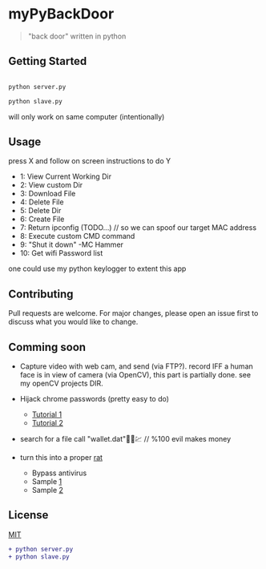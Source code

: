 # myPyBackDoor
> "back door" written in python 

## Getting Started 
```python

python server.py

python slave.py 

```
will only work on same computer (intentionally) 


## Usage
press X and follow on screen instructions to do Y
  - 1: View Current Working Dir
  - 2: View custom Dir
  - 3: Download File 
  - 4: Delete File 
  - 5: Delete Dir  
  - 6: Create File 
  - 7: Return ipconfig (TODO...) // so we can spoof our target MAC address  
  - 8: Execute custom CMD command 
  - 9: "Shut it down" -MC Hammer 
  - 10: Get wifi Password list 

one could use my python keylogger to extent this app 


 ## Contributing
Pull requests are welcome. For major changes, please open an issue first to discuss what you would like to change.

## Comming soon 
* Capture video with web cam, and send (via FTP?). record IFF a human face is in view of camera (via OpenCV), this part is partially done. see my openCV projects DIR. 

* Hijack chrome passwords (pretty easy to do)

  * [Tutorial 1](<https://github.com/ProgrammedBoi/password-stealer/blob/master/stealer.pyw>)
  * [Tutorial 2](<https://github.com/ProgrammedBoi/password-proof-of-concept/blob/master/pass_stealer.py>)

* search for a file call "wallet.dat"💯😈💹 // %100 evil makes money 

* turn this into a proper [rat](https://en.wikipedia.org/wiki/Remote_access_trojan)
  + Bypass antivirus 
  + Sample [1](https://github.com/nathanlopez/Stitch)
  + Sample [2](https://github.com/n1nj4sec/pupy)

## License
[MIT](https://choosealicense.com/licenses/mit/)

```diff
+ python server.py
+ python slave.py
```
